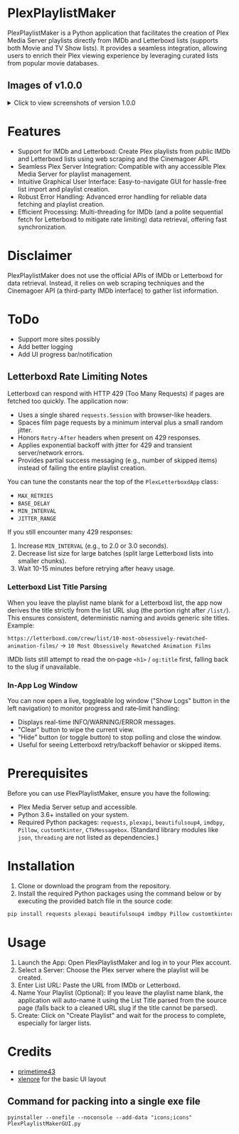# PlexPlaylistMaker
PlexPlaylistMaker is a Python application that facilitates the creation of Plex Media Server playlists directly from IMDb and Letterboxd lists (supports both Movie and TV Show lists). It provides a seamless integration, allowing users to enrich their Plex viewing experience by leveraging curated lists from popular movie databases.

## Images of v1.0.0
<details>
  <summary>Click to view screenshots of version 1.0.0</summary>
  <img src="https://github.com/primetime43/PlexPlaylistMaker/assets/12754111/c6ad2b05-5df9-44d3-9821-7ede76573fb0">
  <img src="https://github.com/primetime43/PlexPlaylistMaker/assets/12754111/230cca13-7f2e-4cc1-b4cd-a2ab996eae4c">
</details>

# Features
* Support for IMDb and Letterboxd: Create Plex playlists from public IMDb and Letterboxd lists using web scraping and the Cinemagoer API.
* Seamless Plex Server Integration: Compatible with any accessible Plex Media Server for playlist management.
* Intuitive Graphical User Interface: Easy-to-navigate GUI for hassle-free list import and playlist creation.
* Robust Error Handling: Advanced error handling for reliable data fetching and playlist creation.
* Efficient Processing: Multi-threading for IMDb (and a polite sequential fetch for Letterboxd to mitigate rate limiting) data retrieval, offering fast synchronization.

# Disclaimer
PlexPlaylistMaker does not use the official APIs of IMDb or Letterboxd for data retrieval. Instead, it relies on web scraping techniques and the Cinemagoer API (a third-party IMDb interface) to gather list information.

# ToDo
* Support more sites possibly
* Add better logging
* Add UI progress bar/notification

## Letterboxd Rate Limiting Notes
Letterboxd can respond with HTTP 429 (Too Many Requests) if pages are fetched too quickly. The application now:

* Uses a single shared `requests.Session` with browser-like headers.
* Spaces film page requests by a minimum interval plus a small random jitter.
* Honors `Retry-After` headers when present on 429 responses.
* Applies exponential backoff with jitter for 429 and transient server/network errors.
* Provides partial success messaging (e.g., number of skipped items) instead of failing the entire playlist creation.

You can tune the constants near the top of the `PlexLetterboxdApp` class:

* `MAX_RETRIES`
* `BASE_DELAY`
* `MIN_INTERVAL`
* `JITTER_RANGE`

If you still encounter many 429 responses:
1. Increase `MIN_INTERVAL` (e.g., to 2.0 or 3.0 seconds).
2. Decrease list size for large batches (split large Letterboxd lists into smaller chunks).
3. Wait 10-15 minutes before retrying after heavy usage.

### Letterboxd List Title Parsing
When you leave the playlist name blank for a Letterboxd list, the app now derives the title strictly from the list URL slug (the portion right after `/list/`). This ensures consistent, deterministic naming and avoids generic site titles. Example:

`https://letterboxd.com/crew/list/10-most-obsessively-rewatched-animation-films/` → `10 Most Obsessively Rewatched Animation Films`

IMDb lists still attempt to read the on‑page `<h1>` / `og:title` first, falling back to the slug if unavailable.

### In-App Log Window
You can now open a live, toggleable log window ("Show Logs" button in the left navigation) to monitor progress and rate‑limit handling:
* Displays real-time INFO/WARNING/ERROR messages.
* "Clear" button to wipe the current view.
* "Hide" button (or toggle button) to stop polling and close the window.
* Useful for seeing Letterboxd retry/backoff behavior or skipped items.

# Prerequisites
Before you can use PlexPlaylistMaker, ensure you have the following:

* Plex Media Server setup and accessible.
* Python 3.6+ installed on your system.
* Required Python packages: `requests`, `plexapi`, `beautifulsoup4`, `imdbpy`, `Pillow`, `customtkinter`, `CTkMessagebox`.
  (Standard library modules like `json`, `threading` are not listed as dependencies.)

# Installation
1. Clone or download the program from the repository.
2. Install the required Python packages using the command below or by executing the provided batch file in the source code:
```bash
pip install requests plexapi beautifulsoup4 imdbpy Pillow customtkinter CTkMessagebox
```

# Usage
1. Launch the App: Open PlexPlaylistMaker and log in to your Plex account.
2. Select a Server: Choose the Plex server where the playlist will be created.
3. Enter List URL: Paste the URL from IMDb or Letterboxd.
4. Name Your Playlist (Optional): If you leave the playlist name blank, the application will auto-name it using the List Title parsed from the source page (falls back to a cleaned URL slug if the title cannot be parsed).
5. Create: Click on "Create Playlist" and wait for the process to complete, especially for larger lists.

# Credits
* [primetime43](https://github.com/primetime43)
* [xlenore](https://github.com/xlenore) for the basic UI layout

## Command for packing into a single exe file
```
pyinstaller --onefile --noconsole --add-data "icons;icons" PlexPlaylistMakerGUI.py
```
